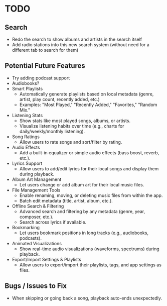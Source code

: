 # TODO

## Search
- Redo the search to show albums and artists in the search itself
- Add radio stations into this new search system (without need for a different tab to search for them)

## Potential Future Features
- Try adding podcast support
- Audiobooks?
- Smart Playlists
  - Automatically generate playlists based on local metadata (genre, artist, play count, recently added, etc.)
  - Examples: "Most Played," "Recently Added," "Favorites," "Random Mix."
- Listening Stats
  - Show stats like most played songs, albums, or artists.
  - Visualize listening habits over time (e.g., charts for daily/weekly/monthly listening).
- Song Ratings
  - Allow users to rate songs and sort/filter by rating.
- Audio Effects
  - Add a built-in equalizer or simple audio effects (bass boost, reverb, etc.).
- Lyrics Support
  - Allow users to add/edit lyrics for their local songs and display them during playback.
- Album Art Management
  - Let users change or add album art for their local music files.
- File Management Tools
  - Enable renaming, moving, or deleting music files from within the app.
  - Batch edit metadata (title, artist, album, etc.).
- Offline Search & Filtering
  - Advanced search and filtering by any metadata (genre, year, composer, etc.).
  - Search across lyrics if available.
- Bookmarking
  - Let users bookmark positions in long tracks (e.g., audiobooks, podcasts).
- Animated Visualizations
  - Show real-time audio visualizations (waveforms, spectrums) during playback.
- Export/Import Settings & Playlists
  - Allow users to export/import their playlists, tags, and app settings as files.

## Bugs / Issues to Fix
- When skipping or going back a song, playback auto-ends unexpectedly.
